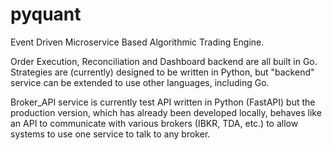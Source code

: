# pyquant
Event Driven Microservice Based Algorithmic Trading Engine.

Order Execution, Reconciliation and Dashboard backend are all built in Go. 
Strategies are (currently) designed to be written in Python, but "backend" service
can be extended to use other languages, including Go.

Broker_API service is currently test API written in Python (FastAPI) but the production version,
which has already been developed locally, behaves like an API to communicate with  various
brokers (IBKR, TDA, etc.) to allow systems to use one service to talk to any broker.

